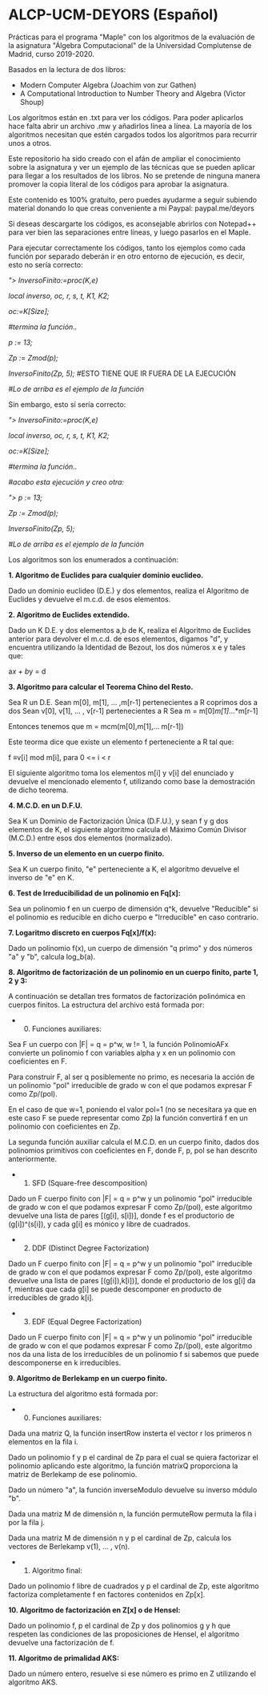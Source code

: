 # ALCP-UCM-DEYORS (Español)
Prácticas para el programa "Maple" con los algoritmos de la evaluación
de la asignatura "Álgebra Computacional" de la Universidad Complutense
de Madrid, curso 2019-2020.

Basados en la lectura de dos libros:

- Modern Computer Algebra (Joachim von zur Gathen)
- A Computational Introduction to Number Theory and Algebra (Victor Shoup)

Los algoritmos están en .txt para ver los códigos. Para poder aplicarlos hace
falta abrir un archivo .mw y añadirlos línea a línea. La mayoría de los 
algoritmos necesitan que estén cargados todos los algoritmos para
recurrir unos a otros.

Este repositorio ha sido creado con el afán de ampliar el conocimiento sobre 
la asignatura y ver un ejemplo de las técnicas que se pueden aplicar para llegar 
a los resultados de los libros. No se pretende de ninguna manera promover la 
copia literal de los códigos para aprobar la asignatura.

Este contenido es 100% gratuito, pero puedes ayudarme a seguir subiendo 
material donando lo que creas conveniente a mi Paypal: paypal.me/deyors

Si deseas descargarte los códigos, es aconsejable abrirlos con Notepad++
para ver bien las separaciones entre líneas, y luego pasarlos en el Maple. 

Para ejecutar correctamente los códigos, tanto los ejemplos como cada función
por separado deberán ir en otro entorno de ejecución, es decir, esto no sería 
correcto:

*"> InversoFinito:=proc(K,e)*

   *local inverso, oc, r, s, t, K1, K2;*
   
   *oc:=K[Size];*
   
   *#termina la función..*
   
   *p := 13;*
   
   *Zp := Zmod(p);*
   
   *InversoFinito(Zp, 5);* #ESTO TIENE QUE IR FUERA DE LA EJECUCIÓN
   
   *#Lo de arriba es el ejemplo de la función*
   

Sin embargo, esto sí sería correcto:

*"> InversoFinito:=proc(K,e)*

   *local inverso, oc, r, s, t, K1, K2;*
   
   *oc:=K[Size];*
   
   *#termina la función..*
   
   *#acabo esta ejecución y creo otra:*

*"> p := 13;*

   *Zp := Zmod(p);*
   
   *InversoFinito(Zp, 5);*
   
   *#Lo de arriba es el ejemplo de la función*
   

Los algoritmos son los enumerados a continuación:

**1. Algoritmo de Euclides para cualquier dominio euclideo.**

Dado un dominio euclideo (D.E.) y dos elementos, realiza el Algoritmo de Euclides
y devuelve el m.c.d. de esos elementos.

**2. Algoritmo de Euclides extendido.**

Dado un K D.E. y dos elementos a,b de K, realiza el Algoritmo de Euclides anterior
para devolver el m.c.d. de esos elementos, digamos "d", y encuentra utilizando la 
Identidad de Bezout, los dos números x e y tales que:

a*x + b*y = d

**3. Algoritmo para calcular el Teorema Chino del Resto.**

Sea R un D.E. 
Sean m[0], m[1], ... ,m[r-1] pertenecientes a R coprimos dos a dos
Sean v[0], v[1], ... , v[r-1] pertenecientes a R
Sea m = m[0]*m[1]*...*m[r-1]

Entonces tenemos que m = mcm(m[0],m[1],... m[r-1])

Este teorma dice que existe un elemento f perteneciente a R tal que:

f ≡v[i] mod m[i], para 0 <= i < r

El siguiente algoritmo toma los elementos m[i] y v[i] del enunciado 
y devuelve el mencionado elemento f, utilizando como base la demostración de dicho
teorema. 

**4. M.C.D. en un D.F.U.**

Sea K un Dominio de Factorización Única (D.F.U.), y sean f y g dos elementos de K,
el siguiente algoritmo calcula el Máximo Común Divisor (M.C.D.) entre esos dos 
elementos (normalizado). 

**5. Inverso de un elemento en un cuerpo finito.**

Sea K un cuerpo finito, "e" perteneciente a K, el algoritmo devuelve el inverso de 
"e" en K.

**6. Test de Irreducibilidad de un polinomio en Fq[x]:**

Sea un polinomio f en un cuerpo de dimensión q^k, devuelve "Reducible" si el 
polinomio es reducible en dicho cuerpo e "Irreducible" en caso contrario. 

**7. Logaritmo discreto en cuerpos Fq[x]/f(x):**

Dado un polinomio f(x), un cuerpo de dimensión "q primo" y dos números "a" y "b", 
calcula log_b(a).

**8. Algoritmo de factorización de un polinomio en un cuerpo finito, parte 1, 2 y 3:**

A continuación se detallan tres formatos de factorización polinómica en cuerpos 
finitos. La estructura del archivo está formada por: 

- 0. Funciones auxiliares:

Sea F un cuerpo con |F| = q = p^w, w != 1, la función PolinomioAFx convierte un 
polinomio f con variables alpha y x en un polinomio con coeficientes en F. 

Para construir F, al ser q posiblemente no primo, es necesaria la acción de un 
polinomio "pol" irreducible de grado w con el que podamos expresar F como Zp/(pol).

En el caso de que w=1, poniendo el valor pol=1 (no se necesitara ya que en este caso 
F se puede representar como Zp) la función convertirá f en un polinomio con 
coeficientes en Zp.

La segunda función auxiliar calcula el M.C.D. en un cuerpo finito, dados dos 
polinomios primitivos con coeficientes en F, donde F, p, pol se han descrito 
anteriormente.

- 1. SFD (Square-free descomposition)

Dado un F cuerpo finito con |F| = q = p^w y un polinomio "pol" irreducible de grado
w con el que podamos expresar F como Zp/(pol), este algoritmo devuelve una lista de
pares [(g[i], s[i])], donde f es el productorio de (g[i])^(s[i]), y cada g[i] es 
mónico y libre de cuadrados.

- 2. DDF (Distinct Degree Factorization)

Dado un F cuerpo finito con |F| = q = p^w y un polinomio "pol" irreducible de grado
w con el que podamos expresar F como Zp/(pol), este algoritmo devuelve una lista de 
pares [(g[i]),k[i])], donde el productorio de los g[i] da f, mientras que cada g[i] 
se puede descomponer en producto de irreducibles de grado k[i].

- 3. EDF (Equal Degree Factorization)

Dado un F cuerpo finito con |F| = q = p^w y un polinomio "pol" irreducible de grado
w con el que podamos expresar F como Zp/(pol), este algoritmo nos da una lista de 
los irreducibles de un polinomio f si sabemos que puede descomponerse en k 
irreducibles.

**9. Algoritmo de Berlekamp en un cuerpo finito.**

La estructura del algoritmo está formada por: 

- 0. Funciones auxiliares: 

Dada una matriz Q, la función insertRow insterta el vector r los primeros n elementos
en la fila i.

Dado un polinomio f y p el cardinal de Zp para el cual se quiera factorizar el polinomio
aplicando este algoritmo, la función matrixQ proporciona la matriz de Berlekamp de
ese polinomio.

Dado un número "a", la función inverseModulo devuelve su inverso módulo "b".

Dada una matriz M de dimensión n, la función permuteRow permuta la fila i por la fila j.

Dada una matriz M de dimensión n y p el cardinal de Zp, calcula los vectores de 
Berlekamp v(1), ... , v(n).

- 1. Algoritmo final:

Dado un polinomio f libre de cuadrados y p el cardinal de Zp, este algoritmo factoriza
completamente f en factores contenidos en Zp[x].

**10. Algoritmo de factorización en Z[x] o de Hensel:**

Dado un polinomio f, p el cardinal de Zp y dos polinomios g y h que respeten las condiciones
de las proposiciones de Hensel, el algoritmo devuelve una factorización de f.

**11. Algoritmo de primalidad AKS:**

Dado un número entero, resuelve si ese número es primo en Z utilizando el algoritmo AKS.

